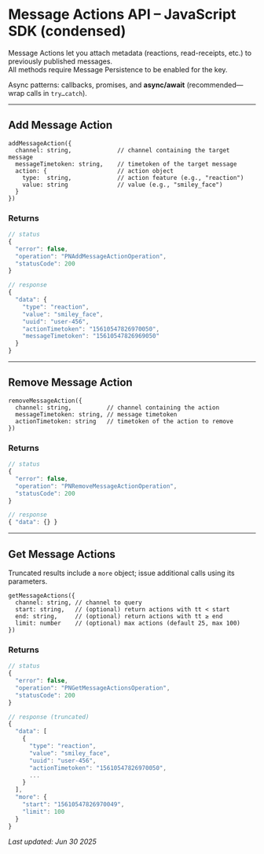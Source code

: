 # Message Actions API – JavaScript SDK (condensed)

Message Actions let you attach metadata (reactions, read-receipts, etc.) to previously published messages.  
All methods require Message Persistence to be enabled for the key.

Async patterns: callbacks, promises, and **async/await** (recommended—wrap calls in `try…catch`).

---

## Add Message Action

```
addMessageAction({
  channel: string,             // channel containing the target message
  messageTimetoken: string,    // timetoken of the target message
  action: {                    // action object
    type:  string,             // action feature (e.g., "reaction")
    value: string              // value (e.g., "smiley_face")
  }
})
```

### Returns
```js
// status
{
  "error": false,
  "operation": "PNAddMessageActionOperation",
  "statusCode": 200
}

// response
{
  "data": {
    "type": "reaction",
    "value": "smiley_face",
    "uuid": "user-456",
    "actionTimetoken": "15610547826970050",
    "messageTimetoken": "15610547826969050"
  }
}
```

---

## Remove Message Action

```
removeMessageAction({
  channel: string,          // channel containing the action
  messageTimetoken: string, // message timetoken
  actionTimetoken: string   // timetoken of the action to remove
})
```

### Returns
```js
// status
{
  "error": false,
  "operation": "PNRemoveMessageActionOperation",
  "statusCode": 200
}

// response
{ "data": {} }
```

---

## Get Message Actions

Truncated results include a `more` object; issue additional calls using its parameters.

```
getMessageActions({
  channel: string, // channel to query
  start: string,   // (optional) return actions with tt < start
  end: string,     // (optional) return actions with tt ≥ end
  limit: number    // (optional) max actions (default 25, max 100)
})
```

### Returns
```js
// status
{
  "error": false,
  "operation": "PNGetMessageActionsOperation",
  "statusCode": 200
}

// response (truncated)
{
  "data": [
    {
      "type": "reaction",
      "value": "smiley_face",
      "uuid": "user-456",
      "actionTimetoken": "15610547826970050",
      ...
    }
  ],
  "more": {
    "start": "15610547826970049",
    "limit": 100
  }
}
```

_Last updated: Jun 30 2025_